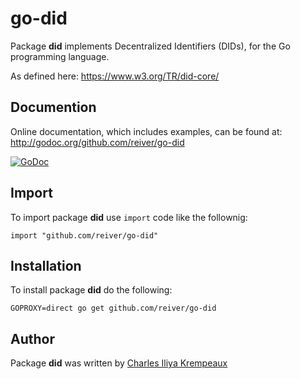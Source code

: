 # go-did

Package **did** implements Decentralized Identifiers (DIDs), for the Go programming language.

As defined here:
https://www.w3.org/TR/did-core/

## Documention

Online documentation, which includes examples, can be found at: http://godoc.org/github.com/reiver/go-did

[![GoDoc](https://godoc.org/github.com/reiver/go-did?status.svg)](https://godoc.org/github.com/reiver/go-did)

## Import

To import package **did** use `import` code like the follownig:
```
import "github.com/reiver/go-did"
```

## Installation

To install package **did** do the following:
```
GOPROXY=direct go get github.com/reiver/go-did
```

## Author

Package **did** was written by [Charles Iliya Krempeaux](http://reiver.link)
